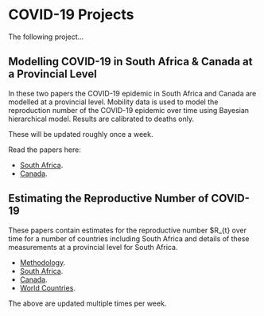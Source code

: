 # COVID-19 Projects

The following project...

## Modelling COVID-19 in South Africa & Canada at a Provincial Level

In these two papers the COVID-19 epidemic in South Africa and Canada are modelled at a provincial level. Mobility data is used to model the reproduction number of the COVID-19 epidemic over time using Bayesian hierarchical model. Results are calibrated to deaths only. 

These will be updated roughly once a week.

Read the papers here:

* [South Africa](modelling_covid-19_in_south_africa_at_a_provincial_level.md).
* [Canada](modelling_covid-19_in_canada_at_a_provincial_level.md).

## Estimating the Reproductive Number of COVID-19

These papers contain estimates for the reproductive number $R_{t} over time for a number of countries including South Africa and details of these measurements at a provincial level for South Africa. 

* [Methodology](estimating_r.html).
* [South Africa](estimating_r_za.html).
* [Canada](estimating_r_ca.html).
* [World Countries](estimating_r_world.html).

The above are updated multiple times per week.
